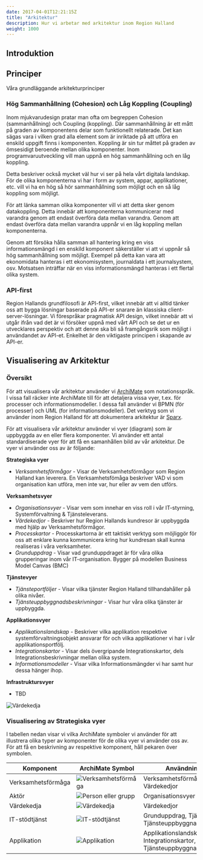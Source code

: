 ```yaml
---
date: 2017-04-01T12:21:15Z
title: "Arkitektur"
description: Hur vi arbetar med arkitektur inom Region Halland
weight: 1000
---
```

## Introduktion

## Principer
Våra grundläggande arkitekturprinciper

### Hög Sammanhållning (Cohesion) och Låg Koppling (Coupling)
Inom mjukvarudesign pratar man ofta om begreppen Cohesion (sammanhållning) och Coupling (koppling). Där sammanhållning är ett mått på graden av komponentens delar som funktionellt relaterade. Det kan sägas vara i vilken grad alla element som är inriktade på att utföra en enskild uppgift finns i komponenten. Koppling är sin tur måttet på graden av ömsesidigt beroende mellan olika komponenter. Inom programvaruutveckling vill man uppnå en hög sammanhållning och en låg koppling. 

Detta beskriver också mycket väl hur vi ser på hela vårt digitala landskap. För de olika komponenterna vi har i form av system, appar, applikationer, etc. vill vi ha en hög så hör sammanhållning som möjligt och en så låg koppling som möjligt.

För att länka samman olika komponenter vill vi att detta sker genom datakoppling. Detta innebär att komponenterna kommunicerar med varandra genom att endast överföra data mellan varandra. Genom att endast överföra data mellan varandra uppnår vi en låg koppling mellan komponenterna.

Genom att försöka hålla samman all hantering kring en viss informationsmängd i en enskild komponent säkerställer vi att vi uppnår så hög sammanhållning som möjligt. Exempel på detta kan vara att ekonomidata hanteras i ett ekonomisystem, journaldata i ett journalsystem, osv. Motsatsen inträffar när en viss informationsmängd hanteras i ett flertal olika system. 


### API-first
Region Hallands grundfilosofi är API-first, vilket innebär att vi alltid tänker oss att bygga lösningar baserade på API-er snarare än klassiska client-server-lösningar. Vi förespråkar pragmatisk API design, vilket innebär att vi utgår ifrån vad det är vi försöker uppnå med vårt API och se det ur en utvecklares perspektiv och att denne ska bli så framgångsrik som möjligt i användandet av API-et. Enkelhet är den viktigaste principen i skapande av API-er. 


## Visualisering av Arkitektur

### Översikt
För att visualisera vår arkitektur använder vi [ArchiMate](https://design.regionhalland.se/verktyg/archimate/) som notationsspråk. I vissa fall räcker inte ArchiMate till för att detaljera vissa vyer, t.ex. för processer och informationsmodeller. I dessa fall använder vi BPMN (för processer) och UML (for informationsmodeller). Det verktyg som vi använder inom Region Halland för att dokumentera arkitektur är [Sparx](https://design.regionhalland.se/verktyg/sparx/).

För att visualisera vår arkitektur använder vi vyer (diagram) som är uppbyggda av en eller flera komponenter. Vi använder ett antal standardiserade vyer för att få en samanhållen bild av vår arkitektur. De vyer vi använder oss av är följande:

**Strategiska vyer**

- *Verksamhetsförmågor* - Visar de Verksamhetsförmågor som Region Halland kan leverera. En Verksamhetsfömåga beskriver VAD vi som organisation kan utföra, men inte var, hur eller av vem den utförs.

**Verksamhetsvyer**

  - *Organisationsvyer* - Visar vem som innehar en viss roll i vår IT-styrning, Systemförvaltning & Tjänsteleverans.
  - *Värdekedjor* - Beskriver hur Region Hallands kundresor är uppbyggda med hjälp av Verksamhetsförmågor.
  - *Processkartor* - Processkartorna är ett taktiskt verktyg som möjliggör för oss att enklare kunna kommunicera kring hur kundresan skall kunna realiseras i våra verksamheter.
  - *Grunduppdrag* - Visar vad grunduppdraget är för våra olika grupperingar inom vår IT-organisation. Bygger på modellen Business Model Canvas (BMC)

**Tjänstevyer**

- *Tjänsteportföljer* - Visar vilka tjänster Region Halland tillhandahåller på olika nivåer.
- *Tjänsteuppbyggnadsbeskrivningar* - Visar hur våra olika tjänster är uppbyggda.

**Applikationsvyer**

- *Applikationslandskap* - Beskriver vilka applikation respektive systemförvaltningsobjekt ansvarar för och vilka applikationer vi har i vår applikationsportfölj.
- *Integrationskartor* - Visar dels övergripande Integrationskartor, dels Integrationsbeskrivningar mellan olika system.
- *Informationsmodeller* - Visar vilka Informationsmängder vi har samt hur dessa hänger ihop.

**Infrastruktursvyer**

- TBD

![Värdekedja](/images/metoder/icon_vardekedja.png "test")

### Visualisering av Strategiska vyer
I tabellen nedan visar vi vilka ArchiMate symboler vi använder för att illustrera olika typer av komponenter för de olika vyer vi använder oss av. För att få en beskrivning av respektive komponent, håll pekaren över symbolen.

| Komponent          | ArchiMate Symbol | Användning i Vyer |
| ------------------ | ---------------- | -------------- |
| Verksamhetsförmåga |![Verksamhetsförmåga](/images/metoder/icon_verksamhetsformaga.png "En Verksamhetsfömåga beskriver VAD vi som organisation kan utföra. Vi använder ArchiMate symbolen Capability för att illustrera en Verksamhetsförmåga.") | Verksamhetsförmågor, Värdekedjor | 
| Aktör |![Person eller grupp](/images/metoder/icon_aktor.png "En Aktör, kan vara en enskild person eller en grupp. Vi använder ArchiMate symbolen Actor för att illustrera en aktör.") | Organisationsvyer  | 
| Värdekedja |![Värdekedja](/images/metoder/icon_vardekedja.png "Ett steg i en Värdekedja. Då det (ännu) inte finns någon symbol i ArchiMate för detta så använder vi en allmän symbol för värdekedjor här. Det finns dock förslag om att ta in denna symbol i ArchiMate.") | Värdekedjor  | 
| IT-stödtjänst |![IT-stödtjänst](/images/metoder/icon_itstodtjanst.png "En IT-stödtjänst. Här använder vi ArchiMate symbolen Application Service.") | Grunduppdrag, Tjänsteportföljer, Tjänsteuppbyggnadsbeskrivningar   | 
| Applikation |![Applikation](/images/metoder/icon_applikation.png "En Applikation som används inom Region Halland. Här använder vi ArchiMate symbolen Application.") | Applikationslandskap, Integrationskartor, Tjänsteuppbyggnadsbeskrivningar  | 


